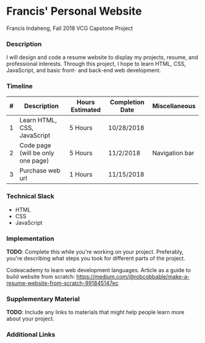 # Francis' Personal Website
Francis Indaheng, Fall 2018 VCG Capstone Project 

### Description

I will design and code a resume website to display my projects, resume, and professional interests. Through this project, I hope to learn HTML, CSS, JavaScript, and basic front- and back-end web development.

### Timeline

| # | Description   | Hours Estimated | Completion Date | Miscellaneous |
| - | ------------- | --------------- | --------------- | ------------- |
| 1 | Learn HTML, CSS, JavaScript | 5 Hours | 10/28/2018 |  |
| 2 | Code page (will be only one page) | 5 Hours | 11/2/2018 | Navigation bar |  |
| 3 | Purchase web url  | 1 Hours | 11/15/2018 |  |

### Technical Slack
* HTML
* CSS
* JavaScript

### Implementation
**TODO**: Complete this while you're working on your project. Preferably, you're describing what steps you took for different parts of the project.

Codeacademy to learn web development languages.
Article as a guide to build website from scratch: https://medium.com/@robcobbable/make-a-resume-website-from-scratch-991845147ec

### Supplementary Material
**TODO**: Include any links to materials that might help people learn more about your project.


### Additional Links



